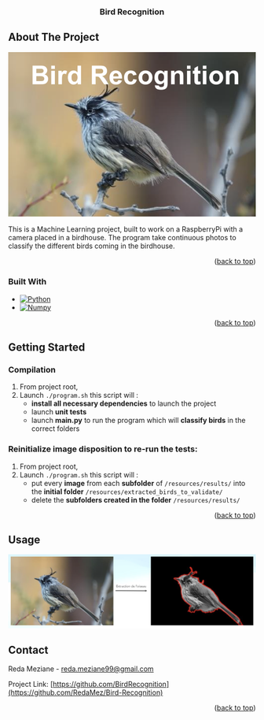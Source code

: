 <h3 align="center">Bird Recognition</h3>

<!-- ABOUT THE PROJECT -->
## About The Project

[![](./res/home-bird.png)](res/home-bird.png)

This is a Machine Learning project, built to work on a RaspberryPi with a camera placed in a birdhouse.
The program take continuous photos to classify the different birds coming in the birdhouse.

<p align="right">(<a href="#readme-top">back to top</a>)</p>

### Built With

* [![Python][Python.com]][Python-url]
* [![Numpy][Numpy.com]][Numpy-url]

<p align="right">(<a href="#readme-top">back to top</a>)</p>

<!-- GETTING STARTED -->
## Getting Started

### Compilation
1. From project root,
2. Launch ```./program.sh``` this script will :
    *   **install all necessary dependencies** to launch the project
    *   launch **unit tests**
    *   launch **main.py** to run the program which will **classify birds** in the correct folders
    
### Reinitialize image disposition to re-run the tests:
1. From project root,
2. Launch ```./program.sh``` this script will :
    *   put every **image** from each **subfolder** of ```/resources/results/``` into the **initial folder** ```/resources/extracted_birds_to_validate/```
    *   delete the **subfolders created in the folder** ```/resources/results/```

<p align="right">(<a href="#readme-top">back to top</a>)</p>

<!-- USAGE EXAMPLES -->
## Usage

[![](./res/usage-screenshot.png)](res/usage-screenshot.png)

<!-- CONTACT -->
## Contact

Reda Meziane - reda.meziane99@gmail.com

Project Link: [https://github.com/BirdRecognition](https://github.com/RedaMez/Bird-Recognition)

<p align="right">(<a href="#readme-top">back to top</a>)</p>

<!-- MARKDOWN LINKS & IMAGES -->
<!-- https://www.markdownguide.org/basic-syntax/#reference-style-links -->
[Numpy.com]: https://img.shields.io/badge/numpy-013243?style=for-the-badge&logo=numpy&logoColor=white
[Numpy-url]: https://numpy.org
[Python.com]: https://img.shields.io/badge/Python-3776AB?style=for-the-badge&logo=python&logoColor=white
[Python-url]: https://python.org

